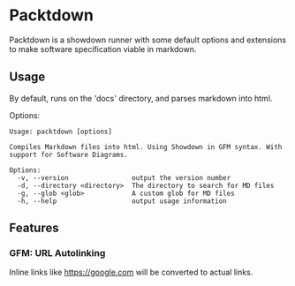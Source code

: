# Packtdown
Packtdown is a showdown runner with some default options and extensions to make software specification viable in markdown.

## Usage
By default, runs on the 'docs' directory, and parses markdown into html.

Options:
```
Usage: packtdown [options]

Compiles Markdown files into html. Using Showdown in GFM syntax. With support for Software Diagrams.

Options:
  -v, --version                output the version number
  -d, --directory <directory>  The directory to search for MD files
  -g, --glob <glob>            A custom glob for MD files
  -h, --help                   output usage information
```

## Features

### GFM: URL Autolinking
Inline links like https://google.com will be converted to actual links.
